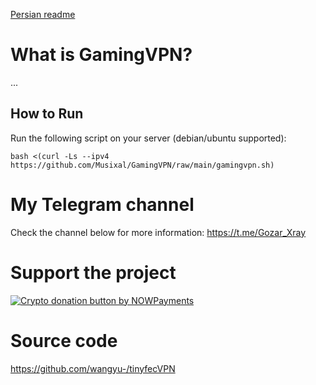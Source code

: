[Persian readme](https://github.com/Musixal/Easy-Mesh/blob/main/README_FA.md)

# What is GamingVPN?
...

## How to Run

Run the following script on your server (debian/ubuntu supported):
```
bash <(curl -Ls --ipv4 https://github.com/Musixal/GamingVPN/raw/main/gamingvpn.sh)
```

# My Telegram channel
Check the channel below for more information:
https://t.me/Gozar_Xray

 # Support the project
 <a href="https://nowpayments.io/donation?api_key=6Z16MRY-AF14Y8T-J24TXVS-00RDKK7&source=lk_donation&medium=referral" target="_blank">
 <img src="https://nowpayments.io/images/embeds/donation-button-white.svg" alt="Crypto donation button by NOWPayments">
 </a>


# Source code
https://github.com/wangyu-/tinyfecVPN
